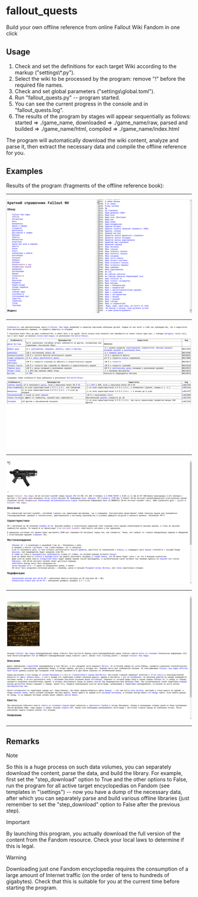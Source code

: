 # fallout_quests
 Build your own offline reference from online Fallout Wiki Fandom in one click

 ## Usage
 1. Check and set the definitions for each target Wiki according to the markup ("settings\\\*.py").
 2. Select the wiki to be processed by the program: remove "!" before the required file names.
 2. Check and set global parameters ("settings\\global.toml").
 4. Run "fallout_quests.py" -- program started.
 5. You can see the current progress in the console and in "fallout_quests.log".
 6. The results of the program by stages will appear sequentially as follows: started => ./game_name,  downloaded => ./game_name/raw, parsed and builded => ./game_name/html, compiled => ./game_name/index.html

 The program will automatically download the wiki content, analyze and parse it, then extract the necessary data and compile the offline reference for you.

 ## Examples
 Results of the program (fragments of the offline reference book):

 ---

 ![fallout_quests_0](/images/fallout_quests_0.png)

 ---

 ![fallout_quests_1](/images/fallout_quests_1.png)

 ---

 ![fallout_quests_2](/images/fallout_quests_2.png)

 ---

 ![fallout_quests_3](/images/fallout_quests_3.png)

 ---

 ## Remarks
 > [!NOTE]
 > So this is a huge process on such data volumes, you can separately download the content, parse the data, and build the library. For example, first set the "step_download" option to True and the other options to False, run the program for all active target encyclopedias on Fandom (see templates in "\settings") -- now you have a dump of the necessary data, after which you can separately parse and build various offline libraries (just remember to set the "step_download" option to False after the previous step).

 > [!IMPORTANT]
 > By launching this program, you actually download the full version of the content from the Fandom resource. Check your local laws to determine if this is legal.

 > [!WARNING]
 > Downloading just one Fandom encyclopedia requires the consumption of a large amount of Internet traffic (on the order of tens to hundreds of gigabytes). Check that this is suitable for you at the current time before starting the program.
